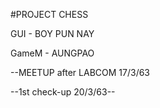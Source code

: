 #PROJECT CHESS

GUI - BOY PUN NAY

GameM - AUNGPAO 

--MEETUP after LABCOM 17/3/63

--1st check-up 20/3/63--
